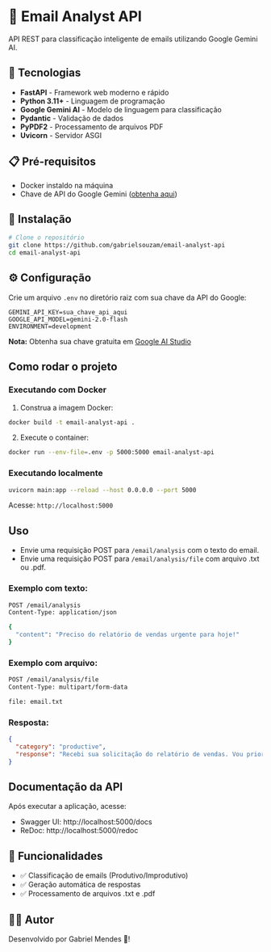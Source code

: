 # 📧 Email Analyst API

API REST para classificação inteligente de emails utilizando Google Gemini AI.

## 🚀 Tecnologias

- **FastAPI** - Framework web moderno e rápido
- **Python 3.11+** - Linguagem de programação
- **Google Gemini AI** - Modelo de linguagem para classificação
- **Pydantic** - Validação de dados
- **PyPDF2** - Processamento de arquivos PDF
- **Uvicorn** - Servidor ASGI

## 📋 Pré-requisitos

- Docker instaldo na máquina
- Chave de API do Google Gemini ([obtenha aqui](https://makersuite.google.com/app/apikey))

## 🔧 Instalação

```bash
# Clone o repositório
git clone https://github.com/gabrielsouzam/email-analyst-api
cd email-analyst-api
```

## ⚙️ Configuração

Crie um arquivo `.env` no diretório raiz com sua chave da API do Google:

```
GEMINI_API_KEY=sua_chave_api_aqui
GOOGLE_API_MODEL=gemini-2.0-flash
ENVIRONMENT=development
```

**Nota:** Obtenha sua chave gratuita em [Google AI Studio](https://makersuite.google.com/app/apikey)

## Como rodar o projeto

### Executando com Docker

1. Construa a imagem Docker:
```bash
docker build -t email-analyst-api .
```

2. Execute o container:
```bash
docker run --env-file=.env -p 5000:5000 email-analyst-api
```

### Executando localmente

```bash
uvicorn main:app --reload --host 0.0.0.0 --port 5000
```

Acesse: `http://localhost:5000`

## Uso

- Envie uma requisição POST para `/email/analysis` com o texto do email.
- Envie uma requisição POST para `/email/analysis/file` com arquivo .txt ou .pdf.

### Exemplo com texto:

```bash
POST /email/analysis
Content-Type: application/json

{
  "content": "Preciso do relatório de vendas urgente para hoje!"
}
```

### Exemplo com arquivo:

```bash
POST /email/analysis/file
Content-Type: multipart/form-data

file: email.txt
```

### Resposta:

```json
{
  "category": "productive",
  "response": "Recebi sua solicitação do relatório de vendas. Vou priorizar e enviar até o final do dia de hoje. Caso precise de alguma informação específica, por favor me avise."
}
```

## Documentação da API

Após executar a aplicação, acesse:
- Swagger UI: http://localhost:5000/docs
- ReDoc: http://localhost:5000/redoc

## 🎯 Funcionalidades

- ✅ Classificação de emails (Produtivo/Improdutivo)
- ✅ Geração automática de respostas
- ✅ Processamento de arquivos .txt e .pdf

## 👨‍💻 Autor

Desenvolvido por Gabriel Mendes 💙!